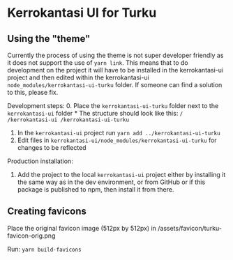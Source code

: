 # Kerrokantasi UI for Turku

## Using the "theme"

Currently the process of using the theme is not super developer friendly as it does
not support the use of `yarn link`. This means that to do development on the project
it will have to be installed in the kerrokantasi-ui project and then edited within 
the kerrokantasi-ui `node_modules/kerrokantasi-ui-turku` folder. If someone can find
a solution to this, please fix.

Development steps:
0. Place the `kerrokantasi-ui-turku` folder next to the `kerrokantasi-ui` folder
    * The structure should look like this:
      ```
      /
        /kerrokantasi-ui
        /kerrokantasi-ui-turku
      ```
1. In the `kerrokantasi-ui` project run `yarn add ../kerrokantasi-ui-turku`
2. Edit files in `kerrokantasi-ui/node_modules/kerrokantasi-ui-turku` for changes to be reflected


Production installation:
1. Add the project to the local `kerrokantasi-ui` project either by installing it
   the same way as in the dev environment, or from GitHub or if this package is published
   to npm, then install it from there.

## Creating favicons

Place the original favicon image (512px by 512px) in /assets/favicon/turku-favicon-orig.png

Run: `yarn build-favicons`
